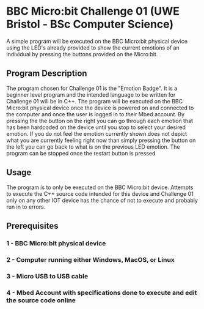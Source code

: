 # BBC Micro:bit Challenge 01 (UWE Bristol - BSc Computer Science)
A simple program will be executed on the BBC Micro:bit physical device using the LED's already provided to show the current emotions of an individual by pressing the buttons provided on the Micro:bit.

## Program Description
The program chosen for Challenge 01 is the "Emotion Badge". It is a beginner level program and the intended language to be written for Challenge 01 will be in C++. The program will be executed on the BBC Micro:bit physical device once the device is powered on and connected to the computer and once the user is logged in to their Mbed account. By pressing the the button on the right you can go through each emotion that has been hardcoded on the device until you stop to select your desired emotion. If you do not feel the emotion currently shown does not depict what you are currently feeling right now than simply pressing the button on the left you can go back to what is on the previous LED emotion. The program can be stopped once the restart button is pressed

## Usage
The program is to only be executed on the BBC Micro:bit device. Attempts to execute the C++ source code intended for this device and Challenge 01 only on any other IOT device has the chance of not to execute and probably run in to errors. 

## Prerequisites
### 1 - BBC Micro:bit physical device
### 2 - Computer running either Windows, MacOS, or Linux
### 3 - Micro USB to USB cable
### 4 - Mbed Account with specifications done to execute and edit the source code online
